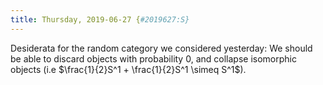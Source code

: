 ```yaml
---
title: Thursday, 2019-06-27 {#2019627:S}
---
```

Desiderata for the random category we considered yesterday: We should be
able to discard objects with probability $0$, and collapse isomorphic
objects (i.e $\frac{1}{2}S^1 + \frac{1}{2}S^1 \simeq S^1$).
